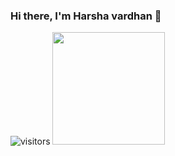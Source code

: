### Hi there, I'm Harsha vardhan 👋
![visitors](https://visitor-badge.glitch.me/badge?page_id=page.id)
<img height="180em" src="https://github-readme-stats.vercel.app/api?username=Alphaclock&show_icons=true&hide_border=true&&count_private=true&include_all_commits=true" />

<!--
**Alphaclock/Alphaclock** is a ✨ _special_ ✨ repository because its `README.md` (this file) appears on your GitHub profile.

Here are some ideas to get you started:

- 🔭 I’m currently working on ...
- 🌱 I’m currently learning ...
- 👯 I’m looking to collaborate on ...
- 🤔 I’m looking for help with ...
- 💬 Ask me about ...
- 📫 How to reach me: ...
- 😄 Pronouns: ...
- ⚡ Fun fact: ...
-->
